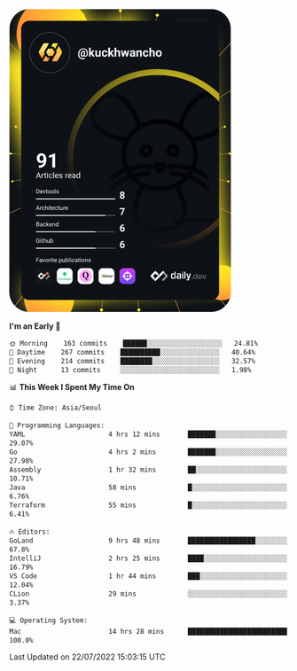 <a href="https://app.daily.dev/DailyDevTips"><img src="https://github.com/kuckjwi0928/kuckjwi0928/blob/master/devcard.svg" width="400" alt="Kuckjwi Devcard"/></a>

<!--START_SECTION:waka-->
**I'm an Early 🐤** 

```text
🌞 Morning    163 commits    ██████░░░░░░░░░░░░░░░░░░░   24.81% 
🌆 Daytime    267 commits    ██████████░░░░░░░░░░░░░░░   40.64% 
🌃 Evening    214 commits    ████████░░░░░░░░░░░░░░░░░   32.57% 
🌙 Night      13 commits     ░░░░░░░░░░░░░░░░░░░░░░░░░   1.98%

```


📊 **This Week I Spent My Time On** 

```text
⌚︎ Time Zone: Asia/Seoul

💬 Programming Languages: 
YAML                     4 hrs 12 mins       ███████░░░░░░░░░░░░░░░░░░   29.07% 
Go                       4 hrs 2 mins        ███████░░░░░░░░░░░░░░░░░░   27.98% 
Assembly                 1 hr 32 mins        ██░░░░░░░░░░░░░░░░░░░░░░░   10.71% 
Java                     58 mins             █░░░░░░░░░░░░░░░░░░░░░░░░   6.76% 
Terraform                55 mins             █░░░░░░░░░░░░░░░░░░░░░░░░   6.41%

🔥 Editors: 
GoLand                   9 hrs 48 mins       █████████████████░░░░░░░░   67.8% 
IntelliJ                 2 hrs 25 mins       ████░░░░░░░░░░░░░░░░░░░░░   16.79% 
VS Code                  1 hr 44 mins        ███░░░░░░░░░░░░░░░░░░░░░░   12.04% 
CLion                    29 mins             ░░░░░░░░░░░░░░░░░░░░░░░░░   3.37%

💻 Operating System: 
Mac                      14 hrs 28 mins      █████████████████████████   100.0%

```


 Last Updated on 22/07/2022 15:03:15 UTC
<!--END_SECTION:waka-->
